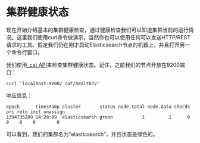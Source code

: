 # 集群健康状态

现在开始介绍基本的集群健康检查，通过健康检查我们可以知道集群当前的运行情况。这里我们使用curl命令做演示，当然你也可以使用任何可以发送HTTP\/REST请求的工具。假定我们仍在刚才启动Elasticsearch节点的机器上，并且打开另一个命令行窗口。

我们使用[\_cat API](/cat-apis/README.md)来检查集群健康状态。记住，之前我们的节点开放在9200端口：

```
curl 'localhost:9200/_cat/health?v'
```

响应信息：

```
epoch      timestamp cluster       status node.total node.data shards pri relo init unassign
1394735289 14:28:09  elasticsearch green           1         1      0   0    0    0        0
```

可以看到，我们的集群名为“elasticsearch”，并且状态是绿色的。

